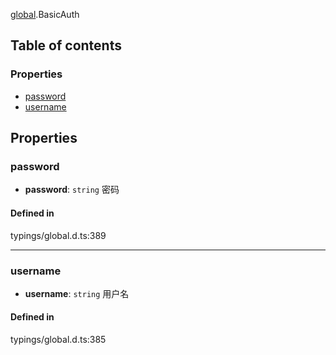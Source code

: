 [global](../modules/global.md).BasicAuth

## Table of contents

### Properties
- [password](#password)
- [username](#username)

## Properties
<span id="password"></span>

### password
- **password**: `string`
密码

#### Defined in
typings/global.d.ts:389

___

<span id="username"></span>

### username
- **username**: `string`
用户名

#### Defined in
typings/global.d.ts:385
